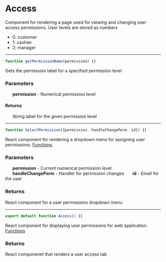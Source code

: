 # Access
Component for rendering a page used for viewing and changing user access permissions. User levels are stored as numbers 
 - 0: customer
 - 1: cashier
 - 2: manager

-----

```js
function getPermissionName(permission) {}
```
Gets the permission label for a specified permission level
### Parameters
&nbsp;&nbsp;&nbsp;&nbsp;&nbsp;&nbsp;**permission** - Numerical permission level
#### Returns
&nbsp;&nbsp;&nbsp;&nbsp;&nbsp;&nbsp;String label for the given permission level

-----

```js
function SelectPermission({permission, handleChangePerm, id}) {}
```
React component for rendering a dropdown menu for assigning user permissions. [Functions](./SelectPermissionComponent.md)
### Parameters
&nbsp;&nbsp;&nbsp;&nbsp;&nbsp;&nbsp;**permission** - Current numerical permission level
&nbsp;&nbsp;&nbsp;&nbsp;&nbsp;&nbsp;**handleChangePerm** - Handler for permission changes
&nbsp;&nbsp;&nbsp;&nbsp;&nbsp;&nbsp;**id** - Email for the user
### Returns
React component for a user permissions dropdown menu

-----

```js
export default function Access() {}
```
React component for displaying user permissions for web application. [Functions](./AccessComponent)
### Returns
React componenet that renders a user access tab

